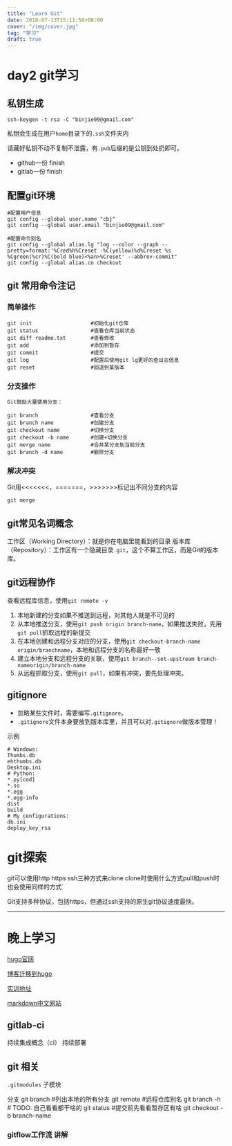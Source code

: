 ```yaml
---
title: "Learn Git"
date: 2018-07-13T15:11:58+08:00
cover: "/img/cover.jpg"
tag: "学习"
draft: true
---
```


# day2 git学习
## 私钥生成

    ssh-keygen -t rsa -C "binjie09@gmail.com"

私钥会生成在用户`home`目录下的`.ssh`文件夹内

请藏好私钥不动不复制不泄露，有`.pub`后缀的是公钥到处扔即可。

- github一份 finish
- gitlab一份 finish

## 配置git环境

    #配置用户信息
    git config --global user.name "cbj"
    git config --global user.email "binjie09@gmail.com"

    #配置命令别名
    git config --global alias.lg "log --color --graph --pretty=format:'%Cred%h%Creset -%C(yellow)%d%Creset %s %Cgreen(%cr)%C(bold blue)<%an>%Creset' --abbrev-commit"
    git config --global alias.co checkout


## git 常用命令注记

### 简单操作

    git init                   #初始化git仓库
    git status                 #查看仓库当前状态
    git diff readme.txt        #查看修改
    git add                    #添加到暂存
    git commit                 #提交
    git log                    #配置后使用git lg更好的查日志信息
    git reset                  #回退到某版本
### 分支操作
    Git⿎励⼤量使⽤分⽀：

    git branch                 #查看分⽀
    git branch name            #创建分⽀
    git checkout name          #切换分⽀
    git checkout -b name       #创建+切换分⽀
    git merge name             #合并某分⽀到当前分⽀
    git branch -d name         #删除分⽀
### 解决冲突


Git⽤<<<<<<<，=======，>>>>>>>标记出不同分⽀的内容

    git merge

## git常见名词概念
⼯作区（Working Directory）：就是你在电脑⾥能看到的目录
版本库（Repository）：⼯作区有⼀个隐藏目录`.git`，这个不算⼯作区，⽽是Git的版本
库。

## git远程协作
查看远程库信息，使⽤`git remote -v`

1. 本地新建的分⽀如果不推送到远程，对其他⼈就是不可⻅的
2. 从本地推送分⽀，使⽤`git push origin branch-name`，如果推送失败，先⽤`git pull`抓取远程的新提交
3. 在本地创建和远程分⽀对应的分⽀，使⽤`git checkout-branch-name origin/branchname`，本地和远程分⽀的名称最好⼀致
4. 建⽴本地分⽀和远程分⽀的关联，使⽤`git branch--set-upstream branch-nameorigin/branch-name`
5. 从远程抓取分⽀，使⽤`git pull`，如果有冲突，要先处理冲突。

## gitignore
- 忽略某些⽂件时，需要编写`.gitignore`。
- `.gitignore`⽂件本⾝要放到版本库⾥，并且可以对`.gitignore`做版本管理！

示例

    # Windows:
    Thumbs.db
    ehthumbs.db
    Desktop.ini
    # Python:
    *.py[cod]
    *.so
    *.egg
    *.egg-info
    dist
    build
    # My configurations:
    db.ini
    deploy_key_rsa

# git探索

  git可以使用http https ssh三种方式来clone clone时使用什么方式pull和push时也会使用同样的方式`

  Git⽀持多种协议，包括https，但通过ssh⽀持的原⽣git协议速度最快。

--------------------------------------------------------

# 晚上学习

[hugo官网](https://gohugo.io/)

[博客迁移到hugo](https://zhuanlan.zhihu.com/p/31714395)

[实训地址](http://trainning.staging.saas.hand-china.com/)

[markdown中文网站](http://www.markdown.cn/)

## gitlab-ci
持续集成概念（ci）
持续部署

## git 相关

`.gitmodules` 子模块

分支
    git branch              #列出本地的所有分支
    git remote              #远程仓库别名
    git branch -h           # TODO: 自己看看都干啥的
    git status              #提交前先看看暂存区有啥
    git checkout -b branch-name
### gitflow工作流 讲解
